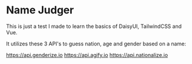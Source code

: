 # Name Judger

This is just a test I made to learn the basics of DaisyUI, TailwindCSS and Vue.

It utilizes these 3 API's to guess nation, age and gender based on a name:

https://api.genderize.io
https://api.agify.io
https://api.nationalize.io
